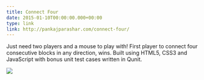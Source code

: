 ```yaml
---
title: Connect Four
date: 2015-01-10T00:00:00.000+00:00
type: link
link: http://pankajparashar.com/connect-four/
---
```


Just need two players and a mouse to play with! First player to connect four
consecutive blocks in any direction, wins. Built using HTML5, CSS3 and JavaScript
with bonus unit test cases written in Qunit.

![](https://res.cloudinary.com/dw9fem4ki/image/upload/c_scale,w_800/v1418907523/connect_four.png)
